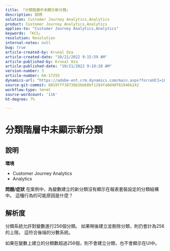 ```yaml
---
title: 「分類階層中未顯示新分類」
description: 說明
solution: Customer Journey Analytics,Analytics
product: Customer Journey Analytics,Analytics
applies-to: "Customer Journey Analytics,Analytics"
keywords: 「KCS」
resolution: Resolution
internal-notes: null
bug: true
article-created-by: Krunal Oza
article-created-date: "10/21/2022 9:15:59 AM"
article-published-by: Krunal Oza
article-published-date: "10/21/2022 9:18:28 AM"
version-number: 3
article-number: KA-17255
dynamics-url: "https://adobe-ent.crm.dynamics.com/main.aspx?forceUCI=1&pagetype=entityrecord&etn=knowledgearticle&id=8dff38f6-2051-ed11-bba2-0022480867fb"
source-git-commit: 8819fff38738b3bb68bf1284fa0d40f61946b242
workflow-type: tm+mt
source-wordcount: '116'
ht-degree: 7%

---
```


# 分類階層中未顯示新分類

## 說明

<b>環境</b>
- Customer Journey Analytics
- Analytics



<b>問題/症狀</b>
在案例中，為變數建立的新分類沒有顯示在報表套裝設定的分類結構中。 這種行為的可能原因是什麼？


## 解析度


分類系統允許對變數進行256個分類。 如果稍後建立並刪除分類，則仍會計為256的上限。 這符合後端的分數系統。

如果在變數上建立的分類數超過256個，則不會建立分類，也不會顯示在UI中。
